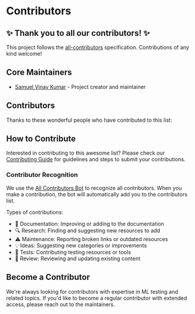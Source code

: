 # Contributors

## ✨ Thank you to all our contributors! ✨

This project follows the [all-contributors](https://github.com/all-contributors/all-contributors) specification. Contributions of any kind welcome!

## Core Maintainers

* [Samuel Vinay Kumar](https://github.com/samuelvinay91) - Project creator and maintainer

## Contributors

Thanks to these wonderful people who have contributed to this list:

<!-- ALL-CONTRIBUTORS-LIST:START - Do not remove or modify this section -->
<!-- prettier-ignore-start -->
<!-- markdownlint-disable -->

<!-- markdownlint-restore -->
<!-- prettier-ignore-end -->
<!-- ALL-CONTRIBUTORS-LIST:END -->

## How to Contribute

Interested in contributing to this awesome list? Please check our [Contributing Guide](CONTRIBUTING.md) for guidelines and steps to submit your contributions.

### Contributor Recognition 

We use the [All Contributors Bot](https://allcontributors.org/docs/en/bot/usage) to recognize all contributors. When you make a contribution, the bot will automatically add you to the contributors list.

Types of contributions:

* 📝 Documentation: Improving or adding to the documentation
* 🔍 Research: Finding and suggesting new resources to add
* ⚠️ Maintenance: Reporting broken links or outdated resources
* 💡 Ideas: Suggesting new categories or improvements
* 🧪 Tests: Contributing testing resources or tools
* 👀 Review: Reviewing and updating existing content

## Become a Contributor

We're always looking for contributors with expertise in ML testing and related topics. If you'd like to become a regular contributor with extended access, please reach out to the maintainers.

